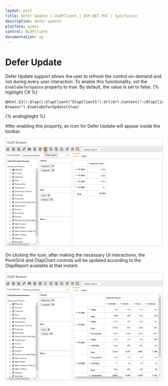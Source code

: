 ```yaml
---
layout: post
title: Defer Update | OLAPClient | ASP.NET MVC | Syncfusion
description: defer update
platform: ejmvc
control: OLAPClient
documentation: ug
---
```


# Defer Update

Defer Update support allows the user to refresh the control on-demand and not during every user interaction. To enable this functionality, set the `EnableDeferUpdate` property to true. By default, the value is set to false.
{% highlight C# %}

    @Html.EJ().Olap().OlapClient("OlapClient1").Url(Url.Content("~/OlapClient")).Title("OLAP Browser").EnableDeferUpdate(true)

{% endhighlight %}

After enabling this property, an icon for Defer Update will appear inside the toolbar.

![](Defer-Update_images/deferupdatebefore.png)

On clicking the icon, after making the necessary UI interactions, the PivotGrid and OlapChart controls will be updated according to the OlapReport available at that instant.

![](Defer-Update_images/deferupdateafter.png)
